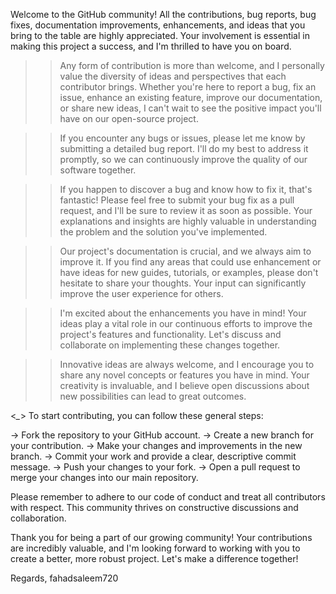 Welcome to the GitHub community! All the contributions, bug reports, bug fixes, documentation improvements, enhancements, and ideas that you bring to the table are highly appreciated. Your involvement is essential in making this project a success, and I'm thrilled to have you on board.

>> Any form of contribution is more than welcome, and I personally value the diversity of ideas and perspectives that each contributor brings. Whether you're here to report a bug, fix an issue, enhance an existing feature, improve our documentation, or share new ideas, I can't wait to see the positive impact you'll have on our open-source project.

>> If you encounter any bugs or issues, please let me know by submitting a detailed bug report. I'll do my best to address it promptly, so we can continuously improve the quality of our software together.

>> If you happen to discover a bug and know how to fix it, that's fantastic! Please feel free to submit your bug fix as a pull request, and I'll be sure to review it as soon as possible. Your explanations and insights are highly valuable in understanding the problem and the solution you've implemented.

>> Our project's documentation is crucial, and we always aim to improve it. If you find any areas that could use enhancement or have ideas for new guides, tutorials, or examples, please don't hesitate to share your thoughts. Your input can significantly improve the user experience for others.

>> I'm excited about the enhancements you have in mind! Your ideas play a vital role in our continuous efforts to improve the project's features and functionality. Let's discuss and collaborate on implementing these changes together.

>> Innovative ideas are always welcome, and I encourage you to share any novel concepts or features you have in mind. Your creativity is invaluable, and I believe open discussions about new possibilities can lead to great outcomes.

<*_*> To start contributing, you can follow these general steps:

-> Fork the repository to your GitHub account.
-> Create a new branch for your contribution.
-> Make your changes and improvements in the new branch.
-> Commit your work and provide a clear, descriptive commit message.
-> Push your changes to your fork.
-> Open a pull request to merge your changes into our main repository.

Please remember to adhere to our code of conduct and treat all contributors with respect. This community thrives on constructive discussions and collaboration.

Thank you for being a part of our growing community! Your contributions are incredibly valuable, and I'm looking forward to working with you to create a better, more robust project. Let's make a difference together!

Regards,
fahadsaleem720
